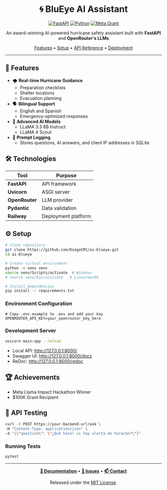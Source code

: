 <div align="center">

# 🌀 BluEye AI Assistant

[![FastAPI](https://img.shields.io/badge/FastAPI-009688?style=for-the-badge&logo=fastapi&logoColor=white)](https://fastapi.tiangolo.com/)
[![Python](https://img.shields.io/badge/Python-3776AB?style=for-the-badge&logo=python&logoColor=white)](https://www.python.org/)
[![Meta Grant](https://img.shields.io/badge/Meta_Grant-$100K-blue?style=for-the-badge)](https://github.com/DiegoCM1/ai-blueye)

An award-winning AI-powered hurricane safety assistant built with **FastAPI** and **OpenRouter's LLMs** 

[Features](#-features) • [Setup](#%EF%B8%8F-setup) • [API Reference](#-api-reference) • [Deployment](#-deployment)

</div>

---

## 🎯 Features

- 🌪️ **Real-time Hurricane Guidance**
  - Preparation checklists
  - Shelter locations
  - Evacuation planning
- 🗣️ **Bilingual Support**
  - English and Spanish
  - Emergency-optimized responses
- 🤖 **Advanced AI Models**
  - LLaMA 3.3 8B Instruct
  - LLaMA 4 Scout
- 📝 **Prompt Logging**
  - Stores questions, AI answers, and client IP addresses in SQLite

## 🛠️ Technologies

| Tool             | Purpose                              |
|-----------------|--------------------------------------|
| **FastAPI**     | API framework                        |
| **Uvicorn**     | ASGI server                         |
| **OpenRouter**  | LLM provider                        |
| **Pydantic**    | Data validation                     |
| **Railway**     | Deployment platform                 |

## ⚙️ Setup

```bash
# Clone repository
git clone https://github.com/DiegoCM1/ai-blueye.git
cd ai-blueye

# Create virtual environment
python -m venv venv
source venv/Scripts/activate  # Windows
# source venv/bin/activate   # Linux/macOS

# Install dependencies
pip install -r requirements.txt
```

### Environment Configuration

```env
# Copy .env.example to .env and add your key
OPENROUTER_API_KEY=your_openrouter_key_here
```

### Development Server

```bash
uvicorn main:app --reload
```
- Local API: http://127.0.0.1:8000/
- Swagger UI: http://127.0.0.1:8000/docs
- ReDoc: http://127.0.0.1:8000/redoc

## 🏆 Achievements

- Meta Llama Impact Hackathon Winner
- $100K Grant Recipient
  
## 🧪 API Testing

```bash
curl -X POST https://your-backend-url/ask \
-H "Content-Type: application/json" \
-d "{\"question\": \"¿Qué hacer si hay alerta de huracán?\"}"
```

### Running Tests

```bash
pytest
```

---

<div align="center">

**[📝 Documentation](https://github.com/DiegoCM1/ai-blueye/wiki)** • 
**[🐛 Issues](https://github.com/DiegoCM1/ai-blueye/issues)** •
**[📫 Contact](mailto:your-email@domain.com)**

Released under the [MIT License](LICENSE).

</div>







